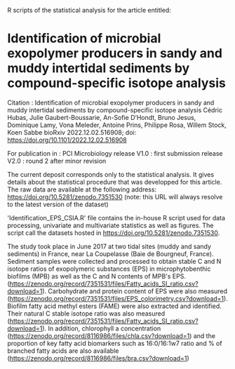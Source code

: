 R scripts of the statistical analysis for the article entitled:

# Identification of microbial exopolymer producers in sandy and muddy intertidal sediments by compound-specific isotope analysis

Citation : Identification of microbial exopolymer producers in sandy and muddy intertidal sediments by compound-specific isotope analysis
Cédric Hubas, Julie Gaubert-Boussarie, An-Sofie D’Hondt, Bruno Jesus, Dominique Lamy, Vona Meleder, Antoine Prins, Philippe Rosa, Willem Stock, Koen Sabbe
bioRxiv 2022.12.02.516908; doi: https://doi.org/10.1101/2022.12.02.516908

For publication in : PCI Microbiology
release V1.0 : first submission
release V2.0 : round 2 after minor revision

The current deposit corresponds only to the statistical analysis. It gives details about the statistical procedure that was developped for this article. The raw data are available at the following address: https://doi.org/10.5281/zenodo.7351530 (note: this URL will always resolve to the latest version of the dataset)

'Identification_EPS_CSIA.R' file contains the in-house R script used for data processing, univariate and multivariate statistics as well as figures. The script call the datasets hosted in https://doi.org/10.5281/zenodo.7351530.

The study took place in June 2017 at two tidal sites (muddy and sandy sediments) in France, near La Coupelasse (Baie de Bourgneuf, France). Sediment samples were collected and processed to obtain stable C and N isotope ratios of exopolymeric substances (EPS) in microphytobenthic biofilms (MPB) as well as the C and N contents of MPB's EPS. (https://zenodo.org/record/7351531/files/Fatty_acids_SI_ratio.csv?download=1). Carbohydrate and protein content of EPS were also measured (https://zenodo.org/record/7351531/files/EPS_colorimetry.csv?download=1). Biofilm fatty acid methyl esters (FAME) were also extracted and identified. Their natural C stable isotope ratio was also measured (https://zenodo.org/record/7351531/files/Fatty_acids_SI_ratio.csv?download=1). In addition, chlorophyll a concentration (https://zenodo.org/record/8116986/files/chla.csv?download=1) and the proportion of key fatty acid biomarkers such as 16:0/16:1w7 ratio and % of branched fatty acids are also available (https://zenodo.org/record/8116986/files/bra.csv?download=1)
